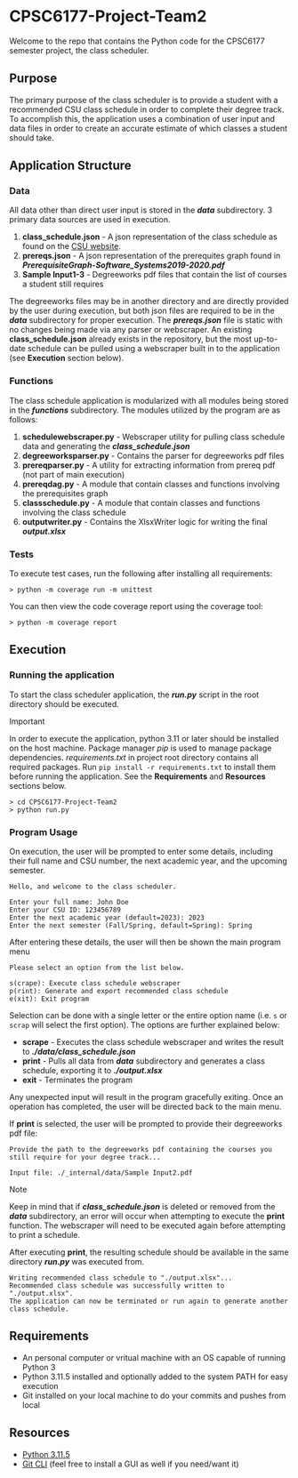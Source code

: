# CPSC6177-Project-Team2
Welcome to the repo that contains the Python code for the CPSC6177 semester project, the class scheduler.

## Purpose

The primary purpose of the class scheduler is to provide a student with a recommended CSU class schedule in 
order to complete their degree track. To accomplish this, the application uses a combination of user input
and data files in order to create an accurate estimate of which classes a student should take.

## Application Structure

### Data

All data other than direct user input is stored in the **_data_** subdirectory. 3 primary data sources are used
in execution.

1. **class_schedule.json** - A json representation of the class schedule as found on the [CSU website](https://catalog.columbusstate.edu/academic-units/business/computer-science/computer-science-bs-software-systems-track/).
2. **prereqs.json** - A json representation of the prerequites graph found in **_PrerequisiteGraph-Software_Systems2019-2020.pdf_**
3. **Sample Input1-3** - Degreeworks pdf files that contain the list of courses a student still requires

The degreeworks files may be in another directory and are directly provided by the user during execution,
but both json files are required to be in the **_data_** subdirectory for proper execution. The **_prereqs.json_**
file is static with no changes being made via any parser or webscraper. 
An existing **class_schedule.json** already exists in the repository, but the most up-to-date schedule can be pulled
using a webscraper built in to the application (see **Execution** section below).

### Functions

The class schedule application is modularized with all modules being stored in the **_functions_** subdirectory.
The modules utilized by the program are as follows:
1. **schedulewebscraper.py** - Webscraper utility for pulling class schedule data and generating the **_class_schedule.json_**
1. **degreeworksparser.py** - Contains the parser for degreeworks pdf files
2. **prereqparser.py** - A utility for extracting information from prereq pdf (not part of main execution)
3. **prereqdag.py** - A module that contain classes and functions involving the prerequisites graph
4. **classschedule.py** - A module that contain classes and functions involving the class schedule
5. **outputwriter.py** - Contains the XlsxWriter logic for writing the final **_output.xlsx_**

### Tests

To execute test cases, run the following after installing all requirements:

```
> python -m coverage run -m unittest
```

You can then view the code coverage report using the coverage tool:

```
> python -m coverage report
```

## Execution

### Running the application

To start the class scheduler application, the **_run.py_** script in the root directory should be executed.
> [!IMPORTANT]
> In order to execute the application, python 3.11 or later should be installed on the host machine.
> Package manager *pip* is used to manage package dependencies. 
> *requirements.txt* in project root directory contains all required packages. 
> Run ```pip install -r requirements.txt``` to install them before running the application. 
> See the **Requirements** and **Resources** sections below.

```
> cd CPSC6177-Project-Team2
> python run.py
```

### Program Usage

On execution, the user will be prompted to enter some details, including their full name and CSU number, the next 
academic year, and the upcoming semester.

```
Hello, and welcome to the class scheduler.

Enter your full name: John Doe
Enter your CSU ID: 123456789
Enter the next academic year (default=2023): 2023
Enter the next semester (Fall/Spring, default=Spring): Spring
```

After entering these details, the user will then be shown the main program menu

```
Please select an option from the list below.

s(crape): Execute class schedule webscraper
p(rint): Generate and export recommended class schedule
e(xit): Exit program
```

Selection can be done with a single letter or the entire option name (i.e. `s` or `scrap` will select the first option).
The options are further explained below:
- **scrape** - Executes the class schedule webscraper and writes the result to **_./data/class_schedule.json_**
- **print** - Pulls all data from **_data_** subdirectory and generates a class schedule, exporting it to **_./output.xlsx_**
- **exit** - Terminates the program

Any unexpected input will result in the program gracefully exiting. Once an operation has completed, the user will be
directed back to the main menu.

If **print** is selected, the user will be prompted to provide their degreeworks pdf file:
```
Provide the path to the degreeworks pdf containing the courses you still require for your degree track...

Input file: ./_internal/data/Sample Input2.pdf
```

> [!NOTE]
> Keep in mind that if **_class_schedule.json_** is deleted or removed from the **_data_** subdirectory,
> an error will occur when attempting to execute the **print** function. The webscraper will need to be 
> executed again before attempting to print a schedule. 

After executing **print**, the resulting schedule should be available in the same directory **_run.py_**
was executed from.

```
Writing recommended class schedule to "./output.xlsx"...
Recommended class schedule was successfully written to "./output.xlsx".
The application can now be terminated or run again to generate another class schedule.
```

## Requirements

- An personal computer or vritual machine with an OS capable of running Python 3
- Python 3.11.5 installed and optionally added to the system PATH for easy execution
- Git installed on your local machine to do your commits and pushes from local

## Resources
- [Python 3.11.5](https://www.python.org/downloads/release/python-3115/)
- [Git CLI](https://git-scm.com/downloads) (feel free to install a GUI as well if you need/want it)
